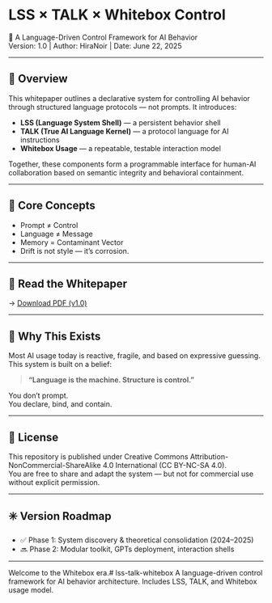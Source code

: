 # LSS × TALK × Whitebox Control

🧭 A Language-Driven Control Framework for AI Behavior  
Version: 1.0 | Author: HiraNoir | Date: June 22, 2025

---

## 📖 Overview

This whitepaper outlines a declarative system for controlling AI behavior through structured language protocols — not prompts. It introduces:

- **LSS (Language System Shell)** — a persistent behavior shell
- **TALK (True AI Language Kernel)** — a protocol language for AI instructions
- **Whitebox Usage** — a repeatable, testable interaction model

Together, these components form a programmable interface for human-AI collaboration based on semantic integrity and behavioral containment.

---

## 🧱 Core Concepts

- Prompt ≠ Control  
- Language ≠ Message  
- Memory = Contaminant Vector  
- Drift is not style — it’s corrosion.

---

## 📄 Read the Whitepaper

→ [Download PDF (v1.0)](./LSS_TALK_Whitebox_Whitepaper_Reviewed.pdf)

---

## 🧩 Why This Exists

Most AI usage today is reactive, fragile, and based on expressive guessing. This system is built on a belief:

> **“Language is the machine. Structure is control.”**

You don’t prompt.  
You declare, bind, and contain.

---

## 📜 License

This repository is published under Creative Commons Attribution-NonCommercial-ShareAlike 4.0 International (CC BY-NC-SA 4.0).  
You are free to share and adapt the system — but not for commercial use without explicit permission.

---

## ✳️ Version Roadmap

- ✅ Phase 1: System discovery & theoretical consolidation (2024–2025)
- 🔜 Phase 2: Modular toolkit, GPTs deployment, interaction shells

---

Welcome to the Whitebox era.# lss-talk-whitebox
A language-driven control framework for AI behavior architecture. Includes LSS, TALK, and Whitebox usage model.
